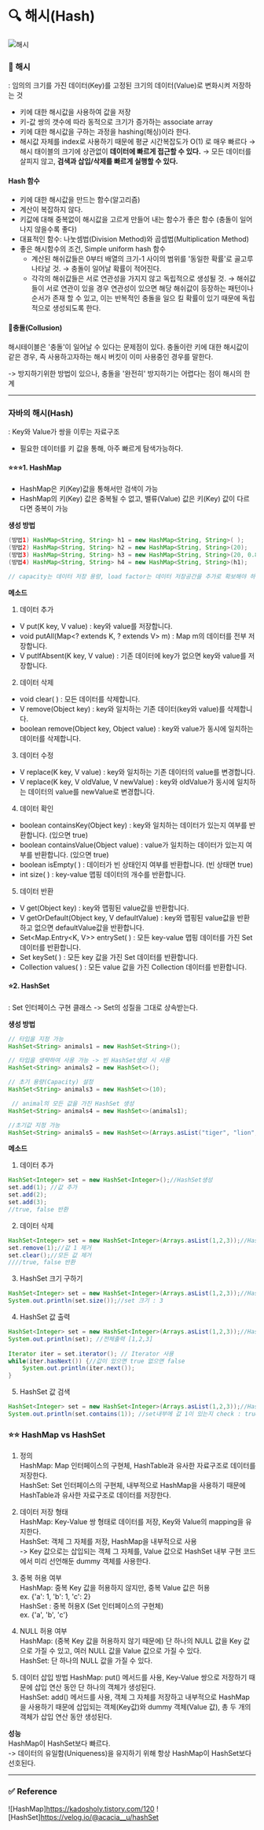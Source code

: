 # 🔍 해시(Hash)
![해시](../img/hashtable.png)  


### 📌 해시
: 임의의 크기를 가진 데이터(Key)를 고정된 크기의 데이터(Value)로 변화시켜 저장하는 것  
- 키에 대한 해시값을 사용하여 값을 저장
- 키-값 쌍의 갯수에 따라 동적으로 크기가 증가하는 associate array
- 키에 대한 해시값을 구하는 과정을 hashing(해싱)이라 한다.
- 해시값 자체를 index로 사용하기 때문에 평균 시간복잡도가 O(1) 로 매우 빠르다
→ 해시 태이블의 크기에 상관없이 **데이터에 빠르게 접근할 수 있다.**
→ 모든 데이터를 살피지 않고, **검색과 삽입/삭제를 빠르게 실행할 수 있다.**
  
#### Hash 함수
- 키에 대한 해시값을 만드는 함수(알고리즘)
- 계산이 복잡하지 않다.
- 키값에 대해 중복없이 해시값을 고르게 만들어 내는 함수가 좋은 함수 (충돌이 일어나지 않을수록 좋다)
- 대표적인 함수: 나눗셈법(Division Method)와 곱셉법(Multiplication Method)
- 좋은 해시함수의 조건, Simple uniform hash 함수  
  - 계산된 해쉬값들은 0부터 배열의 크기-1 사이의 범위를 '동일한 확률'로 골고루 나타날 것.
    → 충돌이 일어날 확률이 적어진다.
  - 각각의 해쉬값들은 서로 연관성을 가지지 않고 독립적으로 생성될 것.
    → 해쉬값들이 서로 연관이 있을 경우 연관성이 있으면 해당 해쉬값이 등장하는 패턴이나 순서가 존재 할 수 있고, 이는 반복적인 충돌을 일으 킬 확률이 있기 때문에 독립적으로 생성되도록 한다.


#### 🔨충돌(Collusion)
해시테이블은 '충돌'이 일어날 수 있다는 문제점이 있다.
충돌이란 키에 대한 해시값이 같은 경우, 즉 사용하고자하는 해시 버킷이 이미 사용중인 경우를 말한다.
  
-> 방지하기위한 방법이 있으나, 충돌을 '완전히' 방지하기는 어렵다는 점이 해시의 한계


*****
### 자바의 해시(Hash)
: Key와 Value가 쌍을 이루는 자료구조
- 필요한 데이터를 키 값을 통해, 아주 빠르게 탐색가능하다.

#### ⭐⭐⭐1. HashMap
- HashMap은 키(Key)값을 통해서만 검색이 가능
- HashMap의 키(Key) 값은 중복될 수 없고, 밸류(Value) 값은 키(Key) 값이 다르다면 중복이 가능

**생성 방법**
``` java
(방법1) HashMap<String, String> h1 = new HashMap<String, String>( );         // 기본 capacity:16, load factor:0.75
(방법2) HashMap<String, String> h2 = new HashMap<String, String>(20);       // capacity:20으로 설정
(방법3) HashMap<String, String> h3 = new HashMap<String, String>(20, 0.8); // capacity:20, load factor:0.8로 설정
(방법4) HashMap<String, String> h4 = new HashMap<String, String>(h1);      // 다른 Map(h1)의 데이터로 초기화

// capacity는 데이터 저장 용량, load factor는 데이터 저장공간을 추가로 확보해야 하는 시점을 지정 //load factor 0.8 은 저장공간이 80% 채워져 있을 경우 추가로 저장공간을 확보한다.
```
  
**메소드**  
1) 데이터 추가  
- V put(K key, V value) : key와 value를 저장합니다.   
- void putAll(Map<? extends K, ? extends V> m) : Map m의 데이터를 전부 저장합니다.  
- V putIfAbsent(K key, V value) : 기존 데이터에 key가 없으면  key와 value를 저장합니다.   

2) 데이터 삭제  
- void clear( ) : 모든 데이터를 삭제합니다.   
- V remove(Object key) : key와 일치하는 기존 데이터(key와 value)를 삭제합니다.   
- boolean remove(Object key, Object value) : key와 value가 동시에 일치하는 데이터를 삭제합니다.  
3) 데이터 수정  
- V replace(K key, V value) : key와 일치하는 기존 데이터의 value를 변경합니다.   
- V replace(K key, V oldValue, V newValue) : key와 oldValue가 동시에 일치하는 데이터의 value를 newValue로 변경합니다.   
   
4) 데이터 확인  
- boolean containsKey(Object key) : key와 일치하는 데이터가 있는지 여부를 반환합니다. (있으면 true)  
- boolean containsValue(Object value) : value가 일치하는 데이터가 있는지 여부를 반환합니다. (있으면 true)  
- boolean isEmpty( ) : 데이터가 빈 상태인지 여부를 반환합니다. (빈 상태면 true)  
- int size( ) : key-value 맵핑 데이터의 개수를 반환합니다.  

5) 데이터 반환  
- V get(Object key) : key와 맵핑된 value값을 반환합니다.   
- V getOrDefault(Object key, V defaultValue) : key와 맵핑된 value값을 반환하고 없으면 defaultValue값을 반환합니다.  
- Set<Map.Entry<K, V>> entrySet( ) : 모든 key-value 맵핑 데이터를 가진 Set 데이터를 반환합니다. 
- Set<K> keySet( ) : 모든 key 값을 가진 Set 데이터를 반환합니다.   
- Collection<V> values( ) : 모든 value 값을 가진 Collection 데이터를 반환합니다.  

#### ⭐2. HashSet
: Set 인터페이스 구현 클래스 -> Set의 성질을 그대로 상속받는다.  

**생성 방법**
``` java
// 타입을 지정 가능
HashSet<String> animals1 = new HashSet<String>();

// 타입을 생략하여 사용 가능 -> 빈 HashSet생성 시 사용
HashSet<String> animals2 = new HashSet<>();  

// 초기 용량(Capacity) 설정
HashSet<String> animals3 = new HashSet<>(10); 

 // animal의 모든 값을 가진 HashSet 생성 
HashSet<String> animals4 = new HashSet<>(animals1);

//초기값 지정 가능
HashSet<String> animals5 = new HashSet<>(Arrays.asList("tiger", "lion", "fox")); 
```

**메소드**  
1) 데이터 추가  
``` java
HashSet<Integer> set = new HashSet<Integer>();//HashSet생성
set.add(1); //값 추가
set.add(2);
set.add(3);
//true, false 반환
```   

2) 데이터 삭제   
``` java
HashSet<Integer> set = new HashSet<Integer>(Arrays.asList(1,2,3));//HashSet생성
set.remove(1);//값 1 제거
set.clear();//모든 값 제거
////true, false 반환
```

3) HashSet 크기 구하기  
``` java
HashSet<Integer> set = new HashSet<Integer>(Arrays.asList(1,2,3));//HashSet생성
System.out.println(set.size());//set 크기 : 3
```

4) HashSet 값 출력  
``` java
HashSet<Integer> set = new HashSet<Integer>(Arrays.asList(1,2,3));//HashSet생성
System.out.println(set); //전체출력 [1,2,3]
		
Iterator iter = set.iterator();	// Iterator 사용
while(iter.hasNext()) {//값이 있으면 true 없으면 false
    System.out.println(iter.next());
}
```

5) HashSet 값 검색  
``` java
HashSet<Integer> set = new HashSet<Integer>(Arrays.asList(1,2,3));//HashSet생성
System.out.println(set.contains(1)); //set내부에 값 1이 있는지 check : true
```
  
### ⭐⭐ HashMap vs HashSet
1. 정의     
HashMap: Map 인터페이스의 구현체, HashTable과 유사한 자료구조로 데이터를 저장한다.    
HashSet: Set 인터페이스의 구현체, 내부적으로 HashMap을 사용하기 때문에 HashTable과 유사한 자료구조로 데이터를 저장한다.  
 
2. 데이터 저장 형태    
HashMap: Key-Value 쌍 형태로 데이터를 저장, Key와 Value의 mapping을 유지한다.    
HashSet: 객체 그 자체를 저장, HashMap을 내부적으로 사용   
-> Key 값으로는 삽입되는 객체 그 자체를, Value 값으로 HashSet 내부 구현 코드에서 미리 선언해둔 dummy 객체를 사용한다.    

3. 중복 허용 여부  
HashMap: 중복 Key 값을 허용하지 않지만, 중복 Value 값은 허용  
ex. {'a': 1, 'b': 1, 'c': 2}  
HashSet : 중복 허용X (Set 인터페이스의 구현체)  
ex. {'a', 'b', 'c'}  

4. NULL 허용 여부  
HashMap: (중복 Key 값을 허용하지 않기 때문에) 단 하나의 NULL 값을 Key 값으로 가질 수 있고, 여러 NULL 값을 Value 값으로 가질 수 있다.  
HashSet: 단 하나의 NULL 값을 가질 수 있다.  

5. 데이터 삽입 방법
HashMap: put() 메서드를 사용, Key-Value 쌍으로 저장하기 때문에 삽입 연산 동안 단 하나의 객체가 생성된다.  
HashSet: add() 메서드를 사용, 객체 그 자체를 저장하고 내부적으로 HashMap을 사용하기 때문에 삽입되는 객체(Key값)와 dummy 객체(Value 값), 총 두 개의 객체가 삽입 연산 동안 생성된다.  

**성능**  
HashMap이 HashSet보다 빠르다.  
-> 데이터의 유일함(Uniqueness)을 유지하기 위해 항상 HashMap이 HashSet보다 선호된다.  

  
*****
### ✅ Reference
![HashMap]<https://kadosholy.tistory.com/120>
![HashSet]<https://velog.io/@acacia__u/hashSet>

